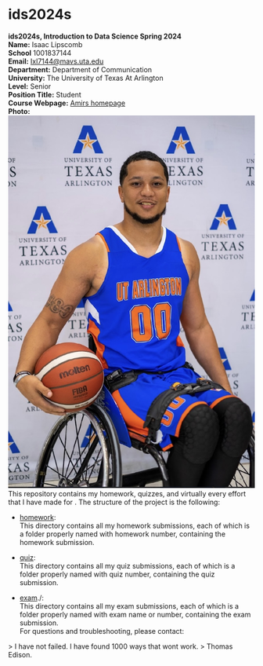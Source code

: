 # ids2024s

**ids2024s, Introduction to Data Science Spring 2024**  
**Name:** Isaac Lipscomb  
**School** 1001837144  
**Email:** Ixl7144@mavs.uta.edu  
**Department:** Department of Communication  
**University:** The University of Texas At Arlington  
**Level:** Senior  
**Position Title:** Student  
**Course Webpage:** [Amirs homepage](www.cdslab.org)  
**Photo:** ![A photo of Isaac](IMG_3780.jpeg)  
 This repository contains my homework, quizzes, and virtually every effort that I have made for <course name>. The structure of the project is the following:  
+ [homework](./hw):  
This directory contains all my homework submissions, each of which is a folder properly named with homework number, containing the homework submission.  

+ [quiz](./quiz):  
This directory contains all my quiz submissions, each of which is a folder properly named with quiz number, containing the quiz submission.  

+ [exam](exam)./:  
This directory contains all my exam submissions, each of which is a folder properly named with exam name or number, containing the exam submission.  
For questions and troubleshooting, please contact:  
<Isaac Lipscomb>  
<ixl7144@mavs.uta.edu>  
<any other contact or signature information that you would like to add>  
> I have not failed. I have found 1000 ways that wont work.  
> Thomas Edison.
